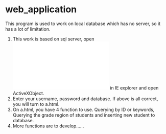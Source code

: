 # web_application
This program is used to work on local database which has no server, so it has a lot of limitation.
1. This work is based on sql server, open ![1.html](1.html) in IE explorer and open ActiveXObject.
2. Enter your username, password and database. If above is all correct, you will turn to a.html.
3. On a.html, you have 4 function to use. Querying by ID or keywords, Querying the grade region of students and inserting new student to database.
4. More functions are to develop……
